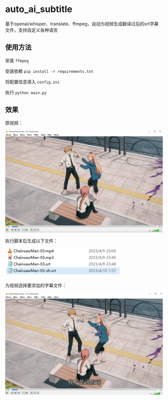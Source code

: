 # auto_ai_subtitle

基于openai/whisper、translate、ffmpeg，自动为视频生成翻译过后的srt字幕文件，支持自定义各种语言

## 使用方法
安装 `ffmpeg`

安装依赖 `pip install -r requirements.txt`

将配置信息填入 `config.ini`

执行 `python main.py`

## 效果
原视频：

![img.png](img.png)

执行脚本后生成以下文件：

![img_2.png](img_2.png)

为视频选择要添加的字幕文件：

![img_1.png](img_1.png)
